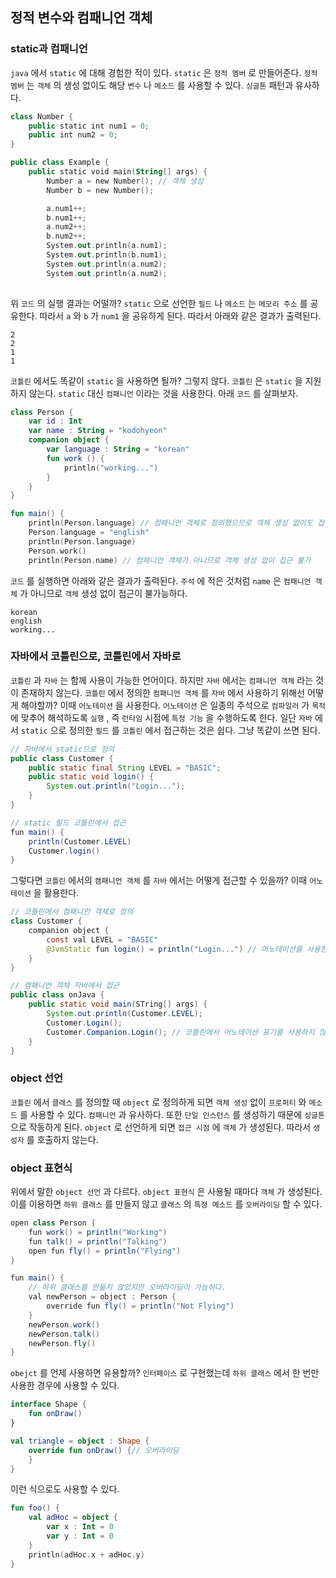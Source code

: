 ## 정적 변수와 컴패니언 객체

### static과 컴패니언

`java` 에서 `static` 에 대해 경험한 적이 있다. `static` 은 `정적 멤버` 로 만들어준다.  `정적 멤버` 는 `객체` 의 생성 없이도 해당 `변수` 나 `메소드` 를 사용할 수 있다. `싱글톤` 패턴과 유사하다.

```kotlin
class Number {
	public static int num1 = 0;
	public int num2 = 0;
}

public class Example {
	public static void main(String[] args) {
		Number a = new Number(); // 객체 생성
		Number b = new Number();

		a.num1++;
		b.num1++;
		a.num2++;
		b.num2++;
		System.out.println(a.num1);
		System.out.println(b.num1);
		System.out.println(a.num2);
		System.out.println(a.num2);
		
```

위 `코드` 의 실행 결과는 어떨까? `static` 으로 선언한 `필드` 나 `메소드` 는 `메모리 주소` 를 공유한다. 따라서 `a` 와 `b` 가 `num1` 을 공유하게 된다. 따라서 아래와 같은 결과가 출력된다.

```
2
2
1
1
```

`코틀린` 에서도 똑같이 `static` 을 사용하면 될까? 그렇지 않다. `코틀린` 은 `static` 을 지원하지 않는다. `static` 대신 `컴패니언` 이라는 것을 사용한다. 아래 `코드` 를 살펴보자.

```kotlin
class Person {
	var id : Int
	var name : String = "kodohyeon"
	companion object { 
		var language : String = "korean"
		fun work () { 
			println("working...")
		}
	}
}

fun main() {
	println(Person.language) // 컴패니언 객체로 정의했으므로 객체 생성 없이도 접근 가능
	Person.language = "english"
	println(Person.language)
	Person.work()
	println(Person.name) // 컴패니언 객체가 아니므로 객체 생성 없이 접근 불가
```

`코드` 를 실행하면 아래와 같은 결과가 출력된다. `주석` 에 적은 것처럼 `name` 은 `컴패니언 객체` 가 아니므로 `객체` 생성 없이 접근이 불가능하다.

```
korean
english
working...
```

### 자바에서 코틀린으로, 코틀린에서 자바로

`코틀린` 과 `자바` 는 함께 사용이 가능한 언어이다. 하지만 `자바` 에서는 `컴패니언 객체` 라는 것이 존재하지 않는다. `코틀린` 에서 정의한 `컴패니언 객체` 를 `자바` 에서 사용하기 위해선 어떻게 해야할까? 이때 `어노테이션` 을 사용한다. `어노테이션` 은 일종의 주석으로 `컴파일러` 가 `목적` 에 맞추어 해석하도록 `실행` , 즉 `런타임` 시점에 `특정 기능` 을 수행하도록 한다. 일단 `자바` 에서 `static` 으로 정의한 `필드` 를 `코틀린` 에서 접근하는 것은 쉽다. 그냥 똑같이 쓰면 된다.

```java
// 자바에서 static으로 정의
public class Customer {
	public static final String LEVEL = "BASIC";
	public static void login() {
		System.out.println("Login...");
	}
}

// static 필드 코틀린에서 접근
fun main() {
	println(Customer.LEVEL)
	Customer.login()
}
```

그렇다면 `코틀린` 에서의 `캠패니언 객체` 를 `자바` 에서는 어떻게 접근할 수 있을까? 이때 `어노테이션` 을 활용한다.

```java
// 코틀린에서 컴패니언 객체로 정의
class Customer {
	companion object {
		const val LEVEL = "BASIC"
		@JvmStatic fun login() = println("Login...") // 어노테이션을 사용한 표기
	}
}

// 캠패니언 객체 자바에서 접근
public class onJava {
	public static void main(STring[] args) {
		System.out.println(Customer.LEVEL);
		Customer.Login();
		Customer.Companion.Login(); // 코틀린에서 어노테이션 표기를 사용하지 않았을 경우 이렇게 접근
	}
}
```

### object 선언

`코틀린` 에서 `클래스` 를 정의할 때 `object` 로 정의하게 되면 `객체 생성` 없이 `프로퍼티` 와 `메소드` 를 사용할 수 있다. `컴패니언` 과 유사하다. 또한 `단일 인스턴스` 를 생성하기 때문에 `싱글톤` 으로 작동하게 된다. `object` 로 선언하게 되면 `접근 시점` 에 `객체` 가 생성된다. 따라서 `생성자` 를 호출하지 않는다. 

### object 표현식

위에서 말한 `object 선언` 과 다르다. `object 표현식` 은 사용될 때마다 `객체` 가 생성된다. 이를 이용하면 `하위 클래스` 를 만들지 않고 `클래스` 의 `특정 메소드` 를 `오버라이딩` 할 수 있다.

```java
open class Person {
	fun work() = println("Working")
	fun talk() = println("Talking")
	open fun fly() = println("Flying")
}

fun main() {
	// 하위 클래스를 만들지 않았지만 오버라이딩이 가능하다.
	val newPerson = object : Person {
		override fun fly() = println("Not Flying")
	}
	newPerson.work()
	newPerson.talk()
	newPerson.fly()
}
```

`obejct` 를 언제 사용하면 유용할까? `인터페이스` 로 구현했는데 `하위 클래스` 에서 한 번만 사용한 경우에 사용할 수 있다.

```kotlin
interface Shape {
	fun onDraw()
}

val triangle = object : Shape {
	override fun onDraw() {// 오버라이딩
	}
}
```

이런 식으로도 사용할 수 있다.

```kotlin
fun foo() {
	val adHoc = object {
		var x : Int = 0
		var y : Int = 0
	}
	println(adHoc.x + adHoc.y)
}
```
